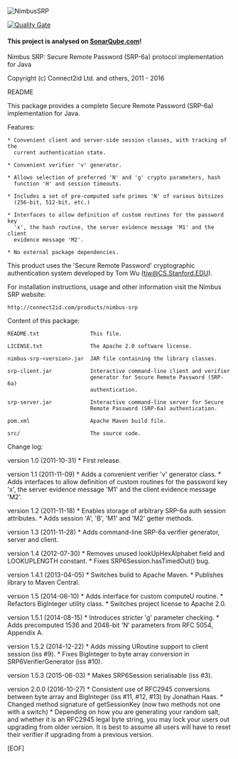 
![NimbusSRP](https://bytebucket.org/connect2id/nimbus-srp/raw/0d1e1bf95c812d26114b1a7972ed512b10ca5ab4/nimubs-logo.png)

[![Quality Gate](https://sonarqube.com/api/badges/gate?key=com.nimbusds%3Asrp6a)](https://sonarqube.com/dashboard/index/com.nimbusds%3Asrp6a)

#### This project is analysed on [SonarQube.com](https://sonarqube.com)!


Nimbus SRP: Secure Remote Password (SRP-6a) protocol implementation for Java

Copyright (c) Connect2id Ltd. and others, 2011 - 2016

README

This package provides a complete Secure Remote Password (SRP-6a) implementation 
for Java.

Features:

	* Convenient client and server-side session classes, with tracking of the
	  current authentication state.
	  
	* Convenient verifier 'v' generator.
	
	* Allows selection of preferred 'N' and 'g' crypto parameters, hash 
	  function 'H' and session timeouts.
	  
	* Includes a set of pre-computed safe primes 'N' of various bitsizes 
	  (256-bit, 512-bit, etc.)
	  
	* Interfaces to allow definition of custom routines for the password key
	  'x', the hash routine, the server evidence message 'M1' and the client
	  evidence message 'M2'.

	* No external package dependencies. 


This product uses the 'Secure Remote Password' cryptographic authentication 
system developed by Tom Wu (tjw@CS.Stanford.EDU).

For installation instructions, usage and other information visit the Nimbus SRP
website:

	http://connect2id.com/products/nimbus-srp

Content of this package:

	README.txt                This file.
	
	LICENSE.txt               The Apache 2.0 software license.
	
	nimbus-srp-<version>.jar  JAR file containing the library classes.
	
	srp-client.jar            Interactive command-line client and verifier 
	                          generator for Secure Remote Password (SRP-6a)
	                          authentication.
	
	srp-server.jar            Interactive command-line server for Secure 
	                          Remote Password (SRP-6a) authentication.
	
	pom.xml                   Apache Maven build file.
	
	src/                      The source code.


Change log:

version 1.0 (2011-10-31)
	* First release.

version 1.1 (2011-11-09)
	* Adds a convenient verifier 'v' generator class.
	* Adds interfaces to allow definition of custom routines for the 
	  password key 'x', the server evidence message 'M1' and the client 
	  evidence message 'M2'.

version 1.2 (2011-11-18)
	* Enables storage of arbitrary SRP-6a auth session attributes.
	* Adds session 'A', 'B', 'M1' and 'M2' getter methods.

version 1.3 (2011-11-28)
	* Adds command-line SRP-6a verifier generator, server and client.

version 1.4 (2012-07-30)
	* Removes unused lookUpHexAlphabet field and LOOKUPLENGTH constant.
	* Fixes SRP6Session.hasTimedOut() bug.

version 1.4.1 (2013-04-05)
	* Switches build to Apache Maven.
	* Publishes library to Maven Central.

version 1.5 (2014-06-10)
	* Adds interface for custom computeU routine.
	* Refactors BigInteger utility class.
	* Switches project license to Apache 2.0.

version 1.5.1 (2014-08-15)
    * Introduces stricter 'g' parameter checking.
    * Adds precomputed 1536 and 2048-bit 'N' parameters from RFC 5054, Appendix
      A.

version 1.5.2 (2014-12-22)
	* Adds missing URoutine support to client session (iss #9).
	* Fixes BigInteger to byte array conversion in SRP6VerifierGenerator (iss
	  #10).

version 1.5.3 (2015-06-03)
	* Makes SRP6Session serialisable (iss #3).

version 2.0.0 (2016-10-27) 
	* Consistent use of RFC2945 conversions between byte array and BigInteger (iss #11, 
	#12, #13) by Jonathan Haas. 
	* Changed method signature of getSessionKey (now two methods not one with a switch)
	* Depending on how you are generating your random salt, and whether it is an RFC2945 
	legal byte string, you may lock your users out upgrading from older version. 
	It is best to assume all users will have to reset their verifier if upgrading from a 
	previous version.
 
[EOF]